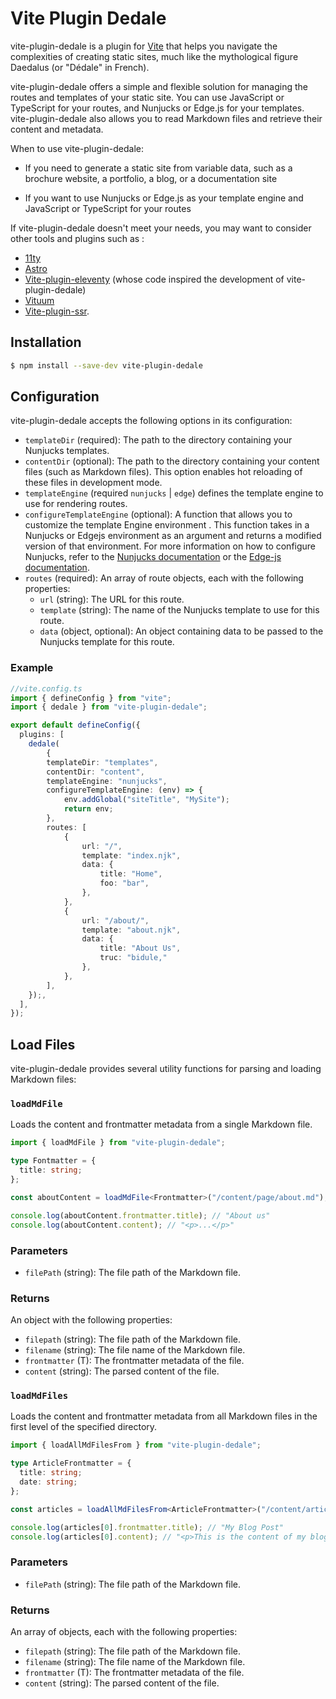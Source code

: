 # Vite Plugin Dedale

vite-plugin-dedale is a plugin for [Vite](https://vitejs.dev/) that helps you navigate the complexities of creating static sites, much like the mythological figure Daedalus (or "Dédale" in French).

vite-plugin-dedale offers a simple and flexible solution for managing the routes and templates of your static site. You can use JavaScript or TypeScript for your routes, and Nunjucks or Edge.js for your templates. vite-plugin-dedale also allows you to read Markdown files and retrieve their content and metadata.

When to use vite-plugin-dedale:

- If you need to generate a static site from variable data, such as a brochure website, a portfolio, a blog, or a documentation site

- If you want to use Nunjucks or Edge.js as your template engine and JavaScript or TypeScript for your routes

If vite-plugin-dedale doesn't meet your needs, you may want to consider other tools and plugins such as :

- [11ty](https://www.11ty.dev/)
- [Astro](https://astro.build/)
- [Vite-plugin-eleventy](https://github.com/Snugug/vite-plugin-eleventy) (whose code inspired the development of vite-plugin-dedale)
- [Vituum](https://vituum.dev/)
- [Vite-plugin-ssr](https://vite-plugin-ssr.com/).

## Installation

```bash
$ npm install --save-dev vite-plugin-dedale
```

## Configuration

vite-plugin-dedale accepts the following options in its configuration:

- `templateDir` (required): The path to the directory containing your Nunjucks templates.
- `contentDir` (optional): The path to the directory containing your content files (such as Markdown files). This option enables hot reloading of these files in development mode.
- `templateEngine` (required `nunjucks` | `edge`) defines the template engine to use for rendering routes.
- `configureTemplateEngine` (optional): A function that allows you to customize the template Engine environment . This function takes in a Nunjucks or Edgejs environment as an argument and returns a modified version of that environment. For more information on how to configure Nunjucks, refer to the [Nunjucks documentation](https://mozilla.github.io/nunjucks/api.html#addfilter) or the [Edge-js documentation](https://github.com/edge-js/edge).
- `routes` (required): An array of route objects, each with the following properties:
  - `url` (string): The URL for this route.
  - `template` (string): The name of the Nunjucks template to use for this route.
  - `data` (object, optional): An object containing data to be passed to the Nunjucks template for this route.

### Example

```ts
//vite.config.ts
import { defineConfig } from "vite";
import { dedale } from "vite-plugin-dedale";

export default defineConfig({
  plugins: [
    dedale(
		{
		templateDir: "templates",
		contentDir: "content",
		templateEngine: "nunjucks",
		configureTemplateEngine: (env) => {
			env.addGlobal("siteTitle", "MySite");
			return env;
		},
		routes: [
			{
				url: "/",
				template: "index.njk",
				data: {
					title: "Home",
					foo: "bar",
				},
			},
			{
				url: "/about/",
				template: "about.njk",
				data: {
					title: "About Us",
					truc: "bidule,"
				},
			},
		],
	});,
  ],
});
```

## Load Files

vite-plugin-dedale provides several utility functions for parsing and loading Markdown files:

### `loadMdFile`

Loads the content and frontmatter metadata from a single Markdown file.

```ts
import { loadMdFile } from "vite-plugin-dedale";

type Fontmatter = {
  title: string;
};

const aboutContent = loadMdFile<Frontmatter>("/content/page/about.md");

console.log(aboutContent.frontmatter.title); // "About us"
console.log(aboutContent.content); // "<p>...</p>"
```

### Parameters

- `filePath` (string): The file path of the Markdown file.

### Returns

An object with the following properties:

- `filepath` (string): The file path of the Markdown file.
- `filename` (string): The file name of the Markdown file.
- `frontmatter` (T): The frontmatter metadata of the file.
- `content` (string): The parsed content of the file.

### `loadMdFiles`

Loads the content and frontmatter metadata from all Markdown files in the first level of the specified directory.

```ts
import { loadAllMdFilesFrom } from "vite-plugin-dedale";

type ArticleFrontmatter = {
  title: string;
  date: string;
};

const articles = loadAllMdFilesFrom<ArticleFrontmatter>("/content/articles");

console.log(articles[0].frontmatter.title); // "My Blog Post"
console.log(articles[0].content); // "<p>This is the content of my blog post.</p>"
```

### Parameters

- `filePath` (string): The file path of the Markdown file.

### Returns

An array of objects, each with the following properties:

- `filepath` (string): The file path of the Markdown file.
- `filename` (string): The file name of the Markdown file.
- `frontmatter` (T): The frontmatter metadata of the file.
- `content` (string): The parsed content of the file.
